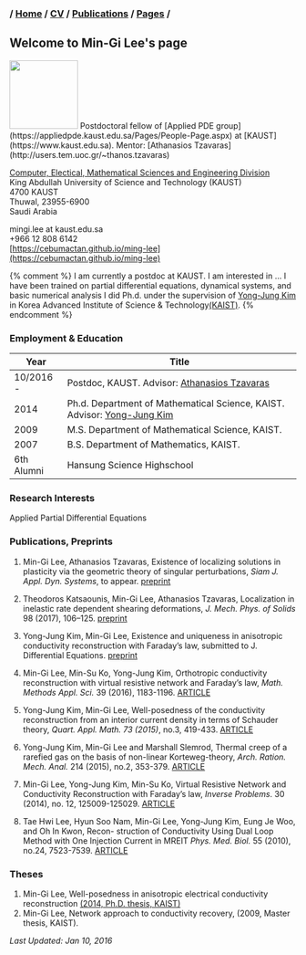 ### / [Home](https://cebumactan.github.io/ming-lee/) / [CV](https://cebumactan.github.io/ming-lee/CV) / [Publications](#Publications) / [Pages](https://cebumactan.github.io/ming-lee/Materials) /

## Welcome to Min-Gi Lee's page
<img src="https://cebumactan.github.io/ming-lee/photo3.png" width="120" class="wrap align-left">
Postdoctoral fellow of [Applied PDE group](https://appliedpde.kaust.edu.sa/Pages/People-Page.aspx) at [KAUST](https://www.kaust.edu.sa). Mentor: [Athanasios Tzavaras](http://users.tem.uoc.gr/~thanos.tzavaras)  

[Computer, Electical, Mathematical Sciences and Engineering Division](https://cemse.kaust.edu.sa/Pages/Home.aspx) <br>
King Abdullah University of Science and Technology (KAUST) <br>
4700 KAUST <br>
Thuwal, 23955-6900 <br>
Saudi Arabia 

mingi.lee at kaust.edu.sa  
+966 12 808 6142  
[https://cebumactan.github.io/ming-lee](https://cebumactan.github.io/ming-lee)

{% comment %} 
I am currently a postdoc at KAUST. I am interested in ... I have been trained on partial differential equations, dynamical systems, and basic numerical analysis 
I did Ph.d. under the supervision of [Yong-Jung Kim](http://amath.kaist.ac.kr/pde_lab/members/YongJungKim/) in Korea Advanced Institute of Science & Technology[(KAIST)](www.kaist.ac.kr). 
{% endcomment %} 

### Employment & Education

Year|Title
---|---
10/2016 - | Postdoc, KAUST. Advisor: [Athanasios Tzavaras](http://users.tem.uoc.gr/~thanos.tzavaras)
2014 | Ph.d. Department of Mathematical Science, KAIST. Advisor: [Yong-Jung Kim](http://amath.kaist.ac.kr/pde_lab/members/YongJungKim/)
2009 | M.S. Department of Mathematical Science, KAIST.
2007 | B.S. Department of Mathematics, KAIST. 
6th Alumni | Hansung Science Highschool

### Research Interests
Applied Partial Differential Equations

### Publications, Preprints <a name="Publications"> </a>
1. Min-Gi Lee, Athanasios Tzavaras, Existence of localizing solutions in plasticity via the geometric theory
of singular perturbations, _Siam J. Appl. Dyn. Systems_, to appear. [preprint](a)

1. Theodoros Katsaounis, Min-Gi Lee, Athanasios Tzavaras, Localization in inelastic rate dependent
shearing deformations, _J. Mech. Phys. of Solids_ 98 (2017), 106–125. [preprint](a)

3. Yong-Jung Kim, Min-Gi Lee, Existence and uniqueness in anisotropic conductivity reconstruction with
Faraday’s law, submitted to J. Differential Equations. [preprint](a)

4. Min-Gi Lee, Min-Su Ko, Yong-Jung Kim, Orthotropic conductivity reconstruction with virtual resistive
network and Faraday’s law, _Math. Methods Appl. Sci._ 39 (2016), 1183-1196. [ARTICLE](a)

5. Yong-Jung Kim, Min-Gi Lee, Well-posedness of the conductivity reconstruction from an interior current
density in terms of Schauder theory, _Quart. Appl. Math. 73 (2015)_, no.3, 419-433. [ARTICLE](a)

6. Yong-Jung Kim, Min-Gi Lee and Marshall Slemrod, Thermal creep of a rarefied gas on the basis of
non-linear Korteweg-theory, _Arch. Ration. Mech. Anal._ 214 (2015), no.2, 353-379. [ARTICLE](a)

7. Min-Gi Lee, Yong-Jung Kim, Min-Su Ko, Virtual Resistive Network and Conductivity Reconstruction
with Faraday’s law, _Inverse Problems_. 30 (2014), no. 12, 125009-125029. [ARTICLE](a)

8. Tae Hwi Lee, Hyun Soo Nam, Min-Gi Lee, Yong-Jung Kim, Eung Je Woo, and Oh In Kwon, Recon-
struction of Conductivity Using Dual Loop Method with One Injection Current in MREIT _Phys. Med.
Biol._ 55 (2010), no.24, 7523-7539. [ARTICLE](a)

### Theses 
1. Min-Gi Lee, Well-posedness in anisotropic electrical conductivity reconstruction [(2014, Ph.D. thesis, KAIST)](a) 
1. Min-Gi Lee, Network approach to conductivity recovery, (2009, Master thesis, KAIST). 


_Last Updated: Jan 10, 2016_

